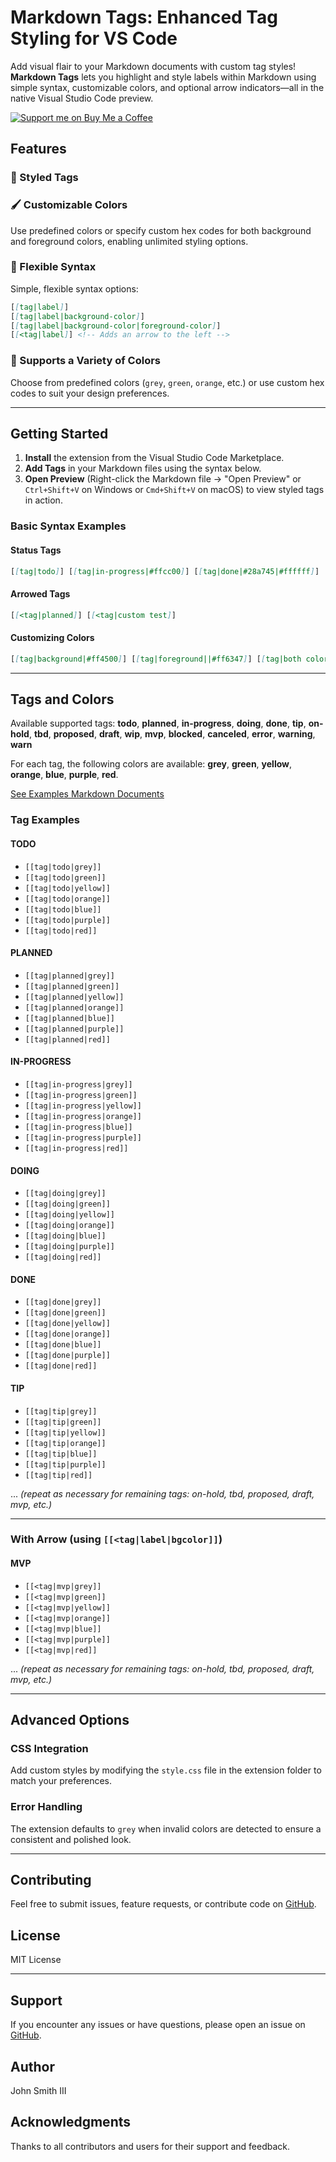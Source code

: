 # Markdown Tags: Enhanced Tag Styling for VS Code

Add visual flair to your Markdown documents with custom tag styles! **Markdown Tags** lets you highlight and style labels within Markdown using simple syntax, customizable colors, and optional arrow indicators—all in the native Visual Studio Code preview.

[![Support me on Buy Me a Coffee](https://img.shields.io/badge/Support%20me-Buy%20Me%20a%20Coffee-orange?style=for-the-badge&logo=buy-me-a-coffee)](https://buymeacoffee.com/binarynoir)

## Features

### 🎨 Styled Tags

### 🖌️ Customizable Colors

Use predefined colors or specify custom hex codes for both background and foreground colors, enabling unlimited styling options.

### 📄 Flexible Syntax

Simple, flexible syntax options:

```markdown
[[tag|label]]
[[tag|label|background-color]]
[[tag|label|background-color|foreground-color]]
[[<tag|label]] <!-- Adds an arrow to the left -->
```

### 🌈 Supports a Variety of Colors

Choose from predefined colors (`grey`, `green`, `orange`, etc.) or use custom hex codes to suit your design preferences.

---

## Getting Started

1. **Install** the extension from the Visual Studio Code Marketplace.
2. **Add Tags** in your Markdown files using the syntax below.
3. **Open Preview** (Right-click the Markdown file → "Open Preview" or `Ctrl+Shift+V` on Windows or `Cmd+Shift+V` on macOS) to view styled tags in action.

### Basic Syntax Examples

#### Status Tags

```markdown
[[tag|todo]] [[tag|in-progress|#ffcc00]] [[tag|done|#28a745|#ffffff]]
```

#### Arrowed Tags

```markdown
[[<tag|planned]] [[<tag|custom test]]
```

#### Customizing Colors

```markdown
[[tag|background|#ff4500]] [[tag|foreground||#ff6347]] [[tag|both colors|#32cd32|#ffffff]]
```

---

## Tags and Colors

Available supported tags: **todo**, **planned**, **in-progress**, **doing**, **done**, **tip**,
**on-hold**, **tbd**, **proposed**, **draft**, **wip**, **mvp**,
**blocked**, **canceled**, **error**, **warning**, **warn**

For each tag, the following colors are available: **grey**, **green**, **yellow**, **orange**, **blue**, **purple**, **red**.

[See Examples Markdown Documents](/examples/)

### Tag Examples

#### TODO

- `[[tag|todo|grey]]`
- `[[tag|todo|green]]`
- `[[tag|todo|yellow]]`
- `[[tag|todo|orange]]`
- `[[tag|todo|blue]]`
- `[[tag|todo|purple]]`
- `[[tag|todo|red]]`

#### PLANNED

- `[[tag|planned|grey]]`
- `[[tag|planned|green]]`
- `[[tag|planned|yellow]]`
- `[[tag|planned|orange]]`
- `[[tag|planned|blue]]`
- `[[tag|planned|purple]]`
- `[[tag|planned|red]]`

#### IN-PROGRESS

- `[[tag|in-progress|grey]]`
- `[[tag|in-progress|green]]`
- `[[tag|in-progress|yellow]]`
- `[[tag|in-progress|orange]]`
- `[[tag|in-progress|blue]]`
- `[[tag|in-progress|purple]]`
- `[[tag|in-progress|red]]`

#### DOING

- `[[tag|doing|grey]]`
- `[[tag|doing|green]]`
- `[[tag|doing|yellow]]`
- `[[tag|doing|orange]]`
- `[[tag|doing|blue]]`
- `[[tag|doing|purple]]`
- `[[tag|doing|red]]`

#### DONE

- `[[tag|done|grey]]`
- `[[tag|done|green]]`
- `[[tag|done|yellow]]`
- `[[tag|done|orange]]`
- `[[tag|done|blue]]`
- `[[tag|done|purple]]`
- `[[tag|done|red]]`

#### TIP

- `[[tag|tip|grey]]`
- `[[tag|tip|green]]`
- `[[tag|tip|yellow]]`
- `[[tag|tip|orange]]`
- `[[tag|tip|blue]]`
- `[[tag|tip|purple]]`
- `[[tag|tip|red]]`

... _(repeat as necessary for remaining tags: on-hold, tbd, proposed, draft, mvp, etc.)_

---

### With Arrow (using `[[<tag|label|bgcolor]]`)

#### MVP

- `[[<tag|mvp|grey]]`
- `[[<tag|mvp|green]]`
- `[[<tag|mvp|yellow]]`
- `[[<tag|mvp|orange]]`
- `[[<tag|mvp|blue]]`
- `[[<tag|mvp|purple]]`
- `[[<tag|mvp|red]]`

... _(repeat as necessary for remaining tags: on-hold, tbd, proposed, draft, mvp, etc.)_

---

## Advanced Options

### CSS Integration

Add custom styles by modifying the `style.css` file in the extension folder to match your preferences.

### Error Handling

The extension defaults to `grey` when invalid colors are detected to ensure a consistent and polished look.

---

## Contributing

Feel free to submit issues, feature requests, or contribute code on [GitHub](https://github.com/binarynoir/markdown-tag).

## License

MIT License

---

## Support

If you encounter any issues or have questions, please open an issue on [GitHub](https://github.com/binarynoir/markdown-tag/issues).

## Author

John Smith III

## Acknowledgments

Thanks to all contributors and users for their support and feedback.

